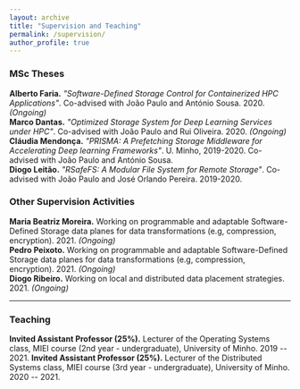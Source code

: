 ```yaml
---
layout: archive
title: "Supervision and Teaching" 
permalink: /supervision/
author_profile: true
---
```


### MSc Theses
**Alberto Faria.** *"Software-Defined Storage Control for Containerized HPC Applications"*. Co-advised with João Paulo and António Sousa. 2020. *(Ongoing)*    
**Marco Dantas.** *"Optimized Storage System for Deep Learning Services under HPC"*. Co-advised with João Paulo and Rui Oliveira. 2020. *(Ongoing)*    
**Cláudia Mendonça.** *"PRISMA: A Prefetching Storage Middleware for Accelerating Deep learning Frameworks"*. U. Minho, 2019-2020. Co-advised with João Paulo and António Sousa.    
**Diogo Leitão.** *"RSafeFS: A Modular File System for Remote Storage"*. Co-advised with João Paulo and José Orlando Pereira. 2019-2020.


### Other Supervision Activities
**Maria Beatriz Moreira.** Working on programmable and adaptable Software-Defined Storage data planes for data transformations (e.g, compression, encryption). 2021. *(Ongoing)*    
**Pedro Peixoto.** Working on programmable and adaptable Software-Defined Storage data planes for data transformations (e.g, compression, encryption). 2021. *(Ongoing)*    
**Diogo Ribeiro.** Working on local and distributed data placement strategies. 2021. *(Ongoing)*    

***

### Teaching 
**Invited Assistant Professor (25%).** Lecturer of the Operating Systems class, MIEI course (2nd year - undergraduate), University of Minho. 2019 -- 2021.
**Invited Assistant Professor (25%).** Lecturer of the Distributed Systems class, MIEI course (3rd year - undergraduate), University of Minho. 2020 -- 2021.    
